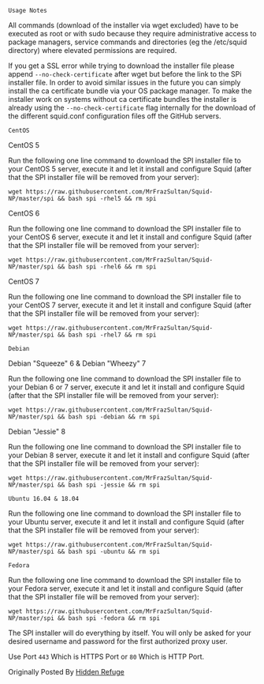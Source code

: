 `Usage Notes`

All commands (download of the installer via wget excluded) have to be executed as root or with sudo because they require administrative access to package managers, service commands and directories (eg the /etc/squid directory) where elevated permissions are required.

If you get a SSL error while trying to download the installer file please append `--no-check-certificate` after wget but before the link to the SPi installer file. In order to avoid similar issues in the future you can simply install the ca certificate bundle via your OS package manager. To make the installer work on systems without ca certificate bundles the installer is already using the `--no-check-certificate` flag internally for the download of the different squid.conf configuration files off the GitHub servers. 

`CentOS`

CentOS 5

Run the following one line command to download the SPI installer file to your CentOS 5 server, execute it and let it install and configure Squid (after that the SPI installer file will be removed from your server):

`wget https://raw.githubusercontent.com/MrFrazSultan/Squid-NP/master/spi && bash spi -rhel5 && rm spi`

CentOS 6

Run the following one line command to download the SPI installer file to your CentOS 6 server, execute it and let it install and configure Squid (after that the SPI installer file will be removed from your server):

`wget https://raw.githubusercontent.com/MrFrazSultan/Squid-NP/master/spi && bash spi -rhel6 && rm spi`

CentOS 7

Run the following one line command to download the SPI installer file to your CentOS 7 server, execute it and let it install and configure Squid (after that the SPI installer file will be removed from your server):

`wget https://raw.githubusercontent.com/MrFrazSultan/Squid-NP/master/spi && bash spi -rhel7 && rm spi`


`Debian`

Debian "Squeeze" 6 & Debian "Wheezy" 7

Run the following one line command to download the SPI installer file to your Debian 6 or 7 server, execute it and let it install and configure Squid (after that the SPI installer file will be removed from your server):

`wget https://raw.githubusercontent.com/MrFrazSultan/Squid-NP/master/spi && bash spi -debian && rm spi`

Debian "Jessie" 8

Run the following one line command to download the SPI installer file to your Debian 8 server, execute it and let it install and configure Squid (after that the SPI installer file will be removed from your server):

`wget https://raw.githubusercontent.com/MrFrazSultan/Squid-NP/master/spi && bash spi -jessie && rm spi`

`Ubuntu 16.04 & 18.04`

Run the following one line command to download the SPI installer file to your Ubuntu server, execute it and let it install and configure Squid (after that the SPI installer file will be removed from your server):

`wget https://raw.githubusercontent.com/MrFrazSultan/Squid-NP/master/spi && bash spi -ubuntu && rm spi`

`Fedora`

Run the following one line command to download the SPI installer file to your Fedora server, execute it and let it install and configure Squid (after that the SPI installer file will be removed from your server):

`wget https://raw.githubusercontent.com/MrFrazSultan/Squid-NP/master/spi && bash spi -fedora && rm spi`

The SPI installer will do everything by itself. You will only be asked for your desired username and password for the first authorized proxy user.

Use Port `443` Which is HTTPS Port or `80` Which is HTTP Port.

Originally Posted By [Hidden Refuge](https://github.com/hidden-refuge/spi/)
